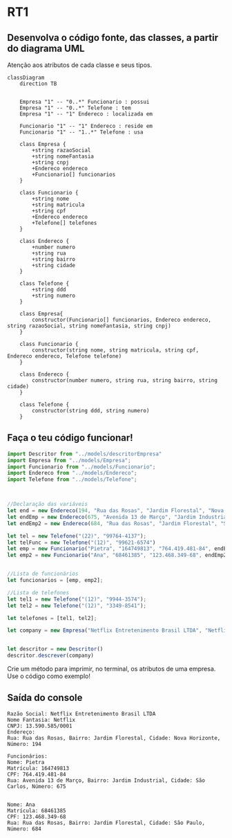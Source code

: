 # RT1

## Desenvolva o código fonte, das classes, a partir do diagrama UML

Atenção aos atributos de cada classe e seus tipos.

```mermaid
classDiagram
    direction TB


    Empresa "1" -- "0..*" Funcionario : possui
    Empresa "1" -- "0..*" Telefone : tem
    Empresa "1" -- "1" Endereco : localizada em

    Funcionario "1" -- "1" Endereco : reside em
    Funcionario "1" -- "1..*" Telefone : usa

    class Empresa {
        +string razaoSocial
        +string nomeFantasia
        +string cnpj
        +Endereco endereco
        +Funcionario[] funcionarios
    }

    class Funcionario {
        +string nome
        +string matricula
        +string cpf
        +Endereco endereco
        +Telefone[] telefones
    }

    class Endereco {
        +number numero
        +string rua
        +string bairro
        +string cidade
    }

    class Telefone {
        +string ddd
        +string numero
    }

    class Empresa{
        constructor(Funcionario[] funcionarios, Endereco endereco, string razaoSocial, string nomeFantasia, string cnpj)
    }

    class Funcionario {
        constructor(string nome, string matricula, string cpf, Endereco endereco, Telefone telefone)
    }

    class Endereco {
        constructor(number numero, string rua, string bairro, string cidade)
    }

    class Telefone {
        constructor(string ddd, string numero)
    }
```

## Faça o teu código funcionar!

```typescript
import Descritor from "../models/descritorEmpresa"
import Empresa from "../models/Empresa";
import Funcionario from "../models/Funcionario";
import Endereco from "../models/Endereco";
import Telefone from "../models/Telefone";



//Declaração das variáveis
let end = new Endereco(194, "Rua das Rosas", "Jardim Florestal", "Nova Horizonte");
let endEmp = new Endereco(675, "Avenida 13 de Março", "Jardim Industrial", "São Carlos");
let endEmp2 = new Endereco(684, "Rua das Rosas", "Jardim Florestal", "São Paulo");

let tel = new Telefone("(22)", "99764-4137");
let telFunc = new Telefone("(12)", "99621-6574")
let emp = new Funcionario("Pietra", "164749813", "764.419.481-84", endEmp, tel);
let emp2 = new Funcionario("Ana", "68461385", "123.468.349-68", endEmp2, telFunc)


//Lista de funcionários
let funcionarios = [emp, emp2];

//Lista de telefones
let tel1 = new Telefone("(12)", "9944-3574");
let tel2 = new Telefone("(12)", "3349-8541");

let telefones = [tel1, tel2];

let company = new Empresa("Netflix Entretenimento Brasil LTDA", "Netflix", "13.590.585/0001", end, funcionarios);


let descritor = new Descritor()
descritor.descrever(company)
```

Crie um método para imprimir, no terminal, os atributos de uma empresa. Use o código como exemplo!

## Saída do console
    Razão Social: Netflix Entretenimento Brasil LTDA
    Nome Fantasia: Netflix
    CNPJ: 13.590.585/0001
    Endereço:
    Rua: Rua das Rosas, Bairro: Jardim Florestal, Cidade: Nova Horizonte, Número: 194

    Funcionários:
    Nome: Pietra
    Matrícula: 164749813
    CPF: 764.419.481-84
    Rua: Avenida 13 de Março, Bairro: Jardim Industrial, Cidade: São Carlos, Número: 675


    Nome: Ana
    Matrícula: 68461385
    CPF: 123.468.349-68
    Rua: Rua das Rosas, Bairro: Jardim Florestal, Cidade: São Paulo, Número: 684
